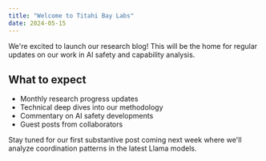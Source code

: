 ```yaml
---
title: "Welcome to Titahi Bay Labs"
date: 2024-05-15
---
```


We're excited to launch our research blog! This will be the home for regular updates on our work in AI safety and capability analysis.

## What to expect
- Monthly research progress updates
- Technical deep dives into our methodology
- Commentary on AI safety developments
- Guest posts from collaborators

Stay tuned for our first substantive post coming next week where we'll analyze coordination patterns in the latest Llama models.
